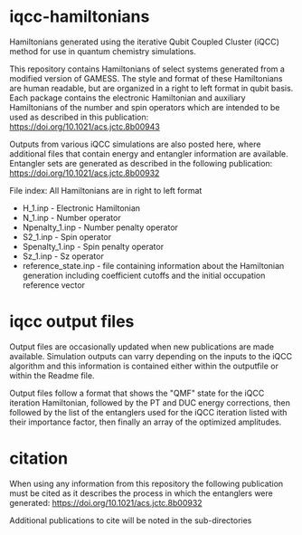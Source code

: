# iqcc-hamiltonians
Hamiltonians generated using the iterative Qubit Coupled Cluster (iQCC) method for use in quantum chemistry simulations.


This repository contains Hamiltonians of select systems generated from a modified version of GAMESS. The style and format of these Hamiltonians are human readable, but are organized in a right to left format in qubit basis. Each package contains the electronic Hamiltonian and auxiliary Hamiltonians of the number and spin operators which are intended to be used as described in this publication: https://doi.org/10.1021/acs.jctc.8b00943

Outputs from various iQCC simulations are also posted here, where additional files that contain energy and entangler information are available. Entangler sets are generated as described in the following publication: https://doi.org/10.1021/acs.jctc.8b00932


File index: All Hamiltonians are in right to left format

- H_1.inp - Electronic Hamiltonian
- N_1.inp - Number operator
- Npenalty_1.inp - Number penalty operator
- S2_1.inp - Spin operator
- Spenalty_1.inp - Spin penalty operator
- Sz_1.inp - Sz operator
- reference_state.inp - file containing information about the Hamiltonian generation including coefficient cutoffs and the initial occupation reference vector

# iqcc output files

Output files are occasionally updated when new publications are made available. Simulation outputs can varry depending on the inputs to the iQCC algorithm and this information is contained either within the outputfile or within the Readme file. 

Output files follow a format that shows the "QMF" state for the iQCC iteration Hamiltonian, followed by the PT and DUC energy corrections, then followed by the list of the entanglers used for the iQCC iteration listed with their importance factor, then finally an array of the optimized amplitudes. 

# citation
When using any information from this repository the following publication must be cited as it describes the process in which the entanglers were generated:
https://doi.org/10.1021/acs.jctc.8b00932

Additional publications to cite will be noted in the sub-directories
